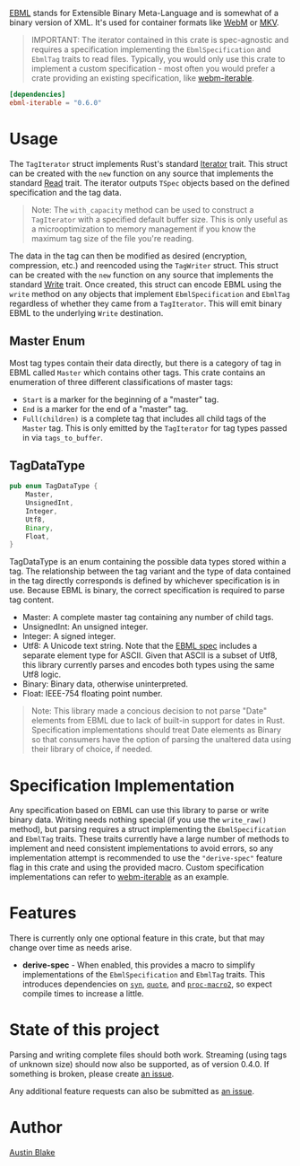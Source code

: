 [EBML][EBML] stands for Extensible Binary Meta-Language and is somewhat of a
binary version of XML. It's used for container formats like [WebM][webm] or
[MKV][mkv].

> IMPORTANT: The iterator contained in this crate is spec-agnostic and requires a specification implementing the `EbmlSpecification` and `EbmlTag` traits to read files.  Typically, you would only use this crate to implement a custom specification - most often you would prefer a crate providing an existing specification, like [webm-iterable][webm-iterable].

```Cargo.toml
[dependencies]
ebml-iterable = "0.6.0"
```

# Usage

The `TagIterator` struct implements Rust's standard [Iterator][rust-iterator] trait.
This struct can be created with the `new` function on any source that implements the standard [Read][rust-read] trait. The iterator outputs `TSpec` objects based on the defined specification and the tag data.

> Note: The `with_capacity` method can be used to construct a `TagIterator` with a specified default buffer size.  This is only useful as a microoptimization to memory management if you know the maximum tag size of the file you're reading.

The data in the tag can then be modified as desired (encryption, compression, etc.) and reencoded using the `TagWriter` struct. This struct can be created with the `new` function on any source that implements the standard [Write][rust-write] trait. Once created, this struct can encode EBML using the `write` method on any objects that implement `EbmlSpecification` and `EbmlTag` regardless of whether they came from a `TagIterator`.  This will emit binary EBML to the underlying `Write` destination.

## Master Enum

Most tag types contain their data directly, but there is a category of tag in EBML called `Master` which contains other tags. This crate contains an enumeration of three different classifications of master tags:

  * `Start` is a marker for the beginning of a "master" tag.
  * `End` is a marker for the end of a "master" tag.
  * `Full(children)` is a complete tag that includes all child tags of the `Master` tag.  This is only emitted by the `TagIterator` for tag types passed in via `tags_to_buffer`.

## TagDataType

```rs
pub enum TagDataType {
    Master,
    UnsignedInt,
    Integer,
    Utf8,
    Binary,
    Float,
}
```

TagDataType is an enum containing the possible data types stored within a tag.  The relationship between the tag variant and the type of data contained in the tag directly corresponds is defined by whichever specification is in use.  Because EBML is binary, the correct specification is required to parse tag content.  

  * Master: A complete master tag containing any number of child tags.
  * UnsignedInt: An unsigned integer.
  * Integer: A signed integer.
  * Utf8: A Unicode text string.  Note that the [EBML spec][rfc8794] includes a separate element type for ASCII.  Given that ASCII is a subset of Utf8, this library currently parses and encodes both types using the same Utf8 logic.
  * Binary: Binary data, otherwise uninterpreted.
  * Float: IEEE-754 floating point number.

> Note: This library made a concious decision to not parse "Date" elements from EBML due to lack of built-in support for dates in Rust. Specification implementations should treat Date elements as Binary so that consumers have the option of parsing the unaltered data using their library of choice, if needed.

# Specification Implementation

Any specification based on EBML can use this library to parse or write binary data.  Writing needs nothing special (if you use the `write_raw()` method), but parsing requires a struct implementing the `EbmlSpecification` and `EbmlTag` traits.  These traits currently have a large number of methods to implement and need consistent implementations to avoid errors, so any implementation attempt is recommended to use the `"derive-spec"` feature flag in this crate and using the provided macro.  Custom specification implementations can refer to [webm-iterable][webm-iterable] as an example.

# Features
 
There is currently only one optional feature in this crate, but that may change over time as needs arise.
 
* **derive-spec** -
    When enabled, this provides a macro to simplify implementations of the `EbmlSpecification` and `EbmlTag` traits.  This introduces dependencies on [`syn`](https://crates.io/crates/syn), [`quote`](https://crates.io/crates/quote), and [`proc-macro2`](https://crates.io/crates/proc-macro2), so expect compile times to increase a little.


# State of this project

Parsing and writing complete files should both work.  Streaming (using tags of unknown size) should now also be supported, as of version 0.4.0. If something is broken, please create [an issue][new-issue].

Any additional feature requests can also be submitted as [an issue][new-issue].

# Author

[Austin Blake](https://github.com/austinleroy)

[EBML]: http://ebml.sourceforge.net/
[webm]: https://www.webmproject.org/
[mkv]: http://www.matroska.org/technical/specs/index.html
[rfc8794]: https://datatracker.ietf.org/doc/rfc8794/
[rust-iterator]: https://doc.rust-lang.org/std/iter/trait.Iterator.html
[rust-read]: https://doc.rust-lang.org/std/io/trait.Read.html
[rust-write]: https://doc.rust-lang.org/std/io/trait.Write.html
[new-issue]: https://github.com/austinleroy/ebml-iterable/issues
[webm-iterable]: https://github.com/austinleroy/webm-iterable
